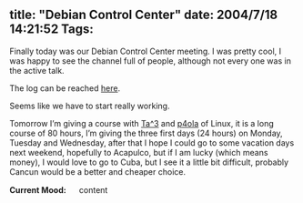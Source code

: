 title: "Debian Control Center"
date: 2004/7/18 14:21:52
Tags: 
---
<p>Finally today was our Debian Control Center meeting. I was pretty cool, I was happy to see the channel full of people, although not every one was in the active talk.</p>

<p>The log can be reached <a href="http://www.damog.net/debian/debian-control-center.log">here</a>.</p>

<p>Seems like we have to start really working.</p>

<p>Tomorrow I&#8217;m giving a course with <a href="http://tacvbo.net/">Ta^3</a> and <a href="http://p4ola.jaws.com.mx/">p4ola</a> of Linux, it is a long course of 80 hours, I&#8217;m giving the three first days (24 hours) on Monday, Tuesday and Wednesday, after that I hope I could go to some vacation days next weekend, hopefully to Acapulco, but if I am lucky (which means money), I would love to go to Cuba, but I see it a little bit difficult, probably Cancun would be a better and cheaper choice.</p>

<p><strong>Current Mood:</strong> <img width="15" height="15" src="http://stat.livejournal.com/img/mood/growf/smileys/smile.gif"/> content</p>
